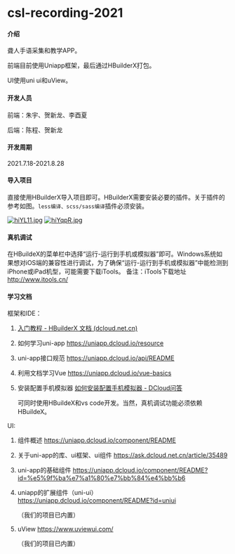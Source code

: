 # csl-recording-2021

#### 介绍
聋人手语采集和教学APP。

前端目前使用Uniapp框架，最后通过HBuilderX打包。

UI使用uni ui和uView。

#### 开发人员

前端：朱宇、贺新龙、李酉夏

后端：陈程、贺新龙

#### 开发周期

2021.7.18-2021.8.28


#### 导入项目

直接使用HBuilderX导入项目即可。HBuilderX需要安装必要的插件。关于插件的参考如图。`less编译、scss/sass编译`插件必须安装。

[![hiYL11.jpg](https://z3.ax1x.com/2021/08/24/hiYL11.jpg)](https://imgtu.com/i/hiYL11)
[![hiYqpR.jpg](https://z3.ax1x.com/2021/08/24/hiYqpR.jpg)](https://imgtu.com/i/hiYqpR)

#### 真机调试

在HBuildeX的菜单栏中选择“运行-运行到手机或模拟器”即可。Windows系统如果想对iOS端的兼容性进行调试，为了确保“运行-运行到手机或模拟器”中能检测到iPhone或iPad机型，可能需要下载iTools。
备注：iTools下载地址 http://www.itools.cn/

#### 学习文档

框架和IDE：

1. [入门教程 - HBuilderX 文档 (dcloud.net.cn)](https://hx.dcloud.net.cn/Tutorial/StartedTutorial)

2. 如何学习uni-app https://uniapp.dcloud.io/resource

3. uni-app接口规范 https://uniapp.dcloud.io/api/README

4. 利用文档学习Vue https://uniapp.dcloud.io/vue-basics

5. 安装配置手机模拟器 [如何安装配置手机模拟器 - DCloud问答](https://ask.dcloud.net.cn/article/151)

   可同时使用HBuildeX和vs code开发。当然，真机调试功能必须依赖HBuildeX。

UI:

1. 组件概述 https://uniapp.dcloud.io/component/README

2. 关于uni-app的库、ui框架、ui组件 https://ask.dcloud.net.cn/article/35489

3. uni-app的基础组件 https://uniapp.dcloud.io/component/README?id=%e5%9f%ba%e7%a1%80%e7%bb%84%e4%bb%b6

4. uniapp的扩展组件（uni-ui）https://uniapp.dcloud.io/component/README?id=uniui

   （我们的项目已内置）

5. uView https://www.uviewui.com/

   （我们的项目已内置）
